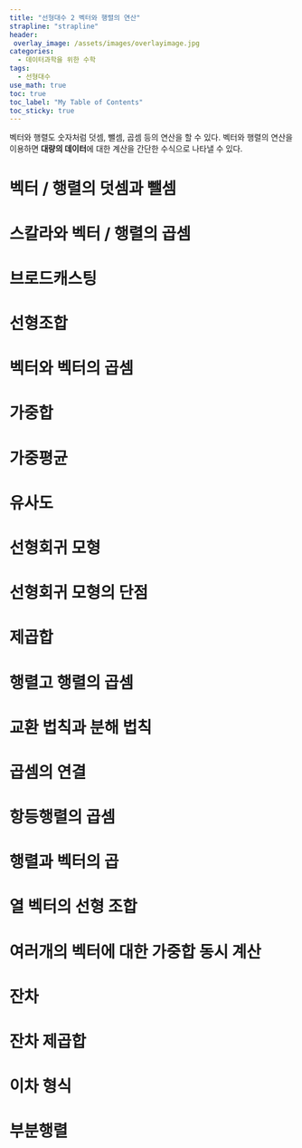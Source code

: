 ```yaml
---
title: "선형대수 2 벡터와 행렬의 연산"
strapline: "strapline"
header:
 overlay_image: /assets/images/overlayimage.jpg
categories:
  - 데이터과학을 위한 수학
tags:
  - 선형대수
use_math: true
toc: true
toc_label: "My Table of Contents"
toc_sticky: true
---
```

벡터와 행렬도 숫자처럼 덧셈, 뺄셈, 곱셈 등의 연산을 할 수 있다. 벡터와 행렬의 연산을 이용하면 **대량의 데이터**에 대한 계산을 간단한 수식으로 나타낼 수 있다.

# 벡터 / 행렬의 덧셈과 뺄셈
# 스칼라와 벡터 / 행렬의 곱셈
# 브로드캐스팅
# 선형조합
# 벡터와 벡터의 곱셈
# 가중합
# 가중평균
# 유사도
# 선형회귀 모형
# 선형회귀 모형의 단점
# 제곱합
# 행렬고 행렬의 곱셈
# 교환 법칙과 분해 법칙
# 곱셈의 연결
# 항등행렬의 곱셈
# 행렬과 벡터의 곱
# 열 벡터의 선형 조합
# 여러개의 벡터에 대한 가중합 동시 계산
# 잔차
# 잔차 제곱합
# 이차 형식
# 부분행렬
